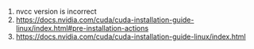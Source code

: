 1. nvcc version is incorrect
2. https://docs.nvidia.com/cuda/cuda-installation-guide-linux/index.html#pre-installation-actions
3. https://docs.nvidia.com/cuda/cuda-installation-guide-linux/index.html